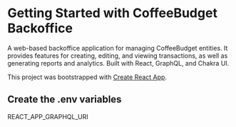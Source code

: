 # Getting Started with CoffeeBudget Backoffice

A web-based backoffice application for managing CoffeeBudget entities. It provides features for creating, editing, and viewing transactions, as well as generating reports and analytics. Built with React, GraphQL, and Chakra UI.

This project was bootstrapped with [Create React App](https://github.com/facebook/create-react-app).

## Create the .env variables

REACT_APP_GRAPHQL_URI